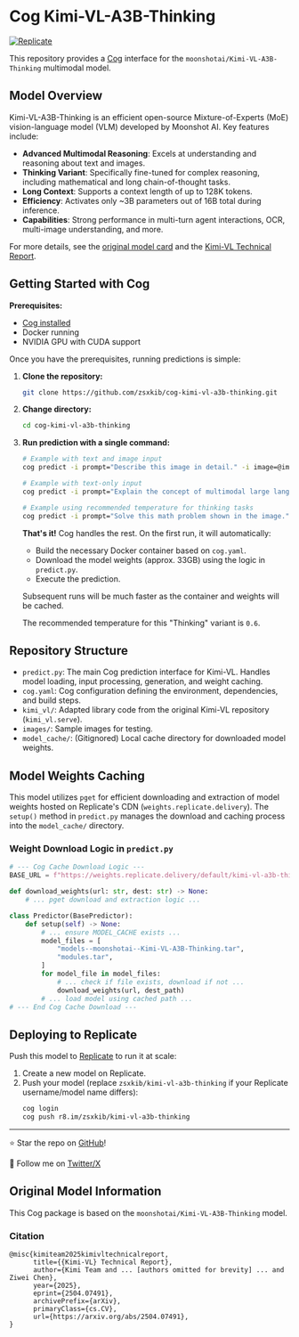 # Cog Kimi-VL-A3B-Thinking

[![Replicate](https://replicate.com/zsxkib/kimi-vl-a3b-thinking/badge)](https://replicate.com/zsxkib/kimi-vl-a3b-thinking)

This repository provides a [Cog](https://github.com/replicate/cog) interface for the `moonshotai/Kimi-VL-A3B-Thinking` multimodal model.

## Model Overview

Kimi-VL-A3B-Thinking is an efficient open-source Mixture-of-Experts (MoE) vision-language model (VLM) developed by Moonshot AI. Key features include:

-   **Advanced Multimodal Reasoning**: Excels at understanding and reasoning about text and images.
-   **Thinking Variant**: Specifically fine-tuned for complex reasoning, including mathematical and long chain-of-thought tasks.
-   **Long Context**: Supports a context length of up to 128K tokens.
-   **Efficiency**: Activates only ~3B parameters out of 16B total during inference.
-   **Capabilities**: Strong performance in multi-turn agent interactions, OCR, multi-image understanding, and more.

For more details, see the [original model card](https://huggingface.co/moonshotai/Kimi-VL-A3B-Thinking) and the [Kimi-VL Technical Report](https://arxiv.org/abs/2504.07491).

## Getting Started with Cog

**Prerequisites:**
-   [Cog installed](https://github.com/replicate/cog?tab=readme-ov-file#install)
-   Docker running
-   NVIDIA GPU with CUDA support

Once you have the prerequisites, running predictions is simple:

1.  **Clone the repository:**
    ```bash
    git clone https://github.com/zsxkib/cog-kimi-vl-a3b-thinking.git
    ```
2.  **Change directory:**
    ```bash
    cd cog-kimi-vl-a3b-thinking
    ```
3.  **Run prediction with a single command:**
    ```bash
    # Example with text and image input
    cog predict -i prompt="Describe this image in detail." -i image=@images/demo1.jpeg

    # Example with text-only input
    cog predict -i prompt="Explain the concept of multimodal large language models."

    # Example using recommended temperature for thinking tasks
    cog predict -i prompt="Solve this math problem shown in the image." -i image=@images/math_problem.png -i temperature=0.6
    ```
    **That's it!** Cog handles the rest. On the first run, it will automatically:
    -   Build the necessary Docker container based on `cog.yaml`.
    -   Download the model weights (approx. 33GB) using the logic in `predict.py`.
    -   Execute the prediction.

    Subsequent runs will be much faster as the container and weights will be cached.

    The recommended temperature for this "Thinking" variant is `0.6`.

## Repository Structure

-   `predict.py`: The main Cog prediction interface for Kimi-VL. Handles model loading, input processing, generation, and weight caching.
-   `cog.yaml`: Cog configuration defining the environment, dependencies, and build steps.
-   `kimi_vl/`: Adapted library code from the original Kimi-VL repository (`kimi_vl.serve`).
-   `images/`: Sample images for testing.
-   `model_cache/`: (Gitignored) Local cache directory for downloaded model weights.

## Model Weights Caching

This model utilizes `pget` for efficient downloading and extraction of model weights hosted on Replicate's CDN (`weights.replicate.delivery`). The `setup()` method in `predict.py` manages the download and caching process into the `model_cache/` directory.

### Weight Download Logic in `predict.py`

```python
# --- Cog Cache Download Logic ---
BASE_URL = f"https://weights.replicate.delivery/default/kimi-vl-a3b-thinking/{MODEL_CACHE}/"

def download_weights(url: str, dest: str) -> None:
    # ... pget download and extraction logic ...

class Predictor(BasePredictor):
    def setup(self) -> None:
        # ... ensure MODEL_CACHE exists ...
        model_files = [
            "models--moonshotai--Kimi-VL-A3B-Thinking.tar",
            "modules.tar",
        ]
        for model_file in model_files:
            # ... check if file exists, download if not ...
            download_weights(url, dest_path)
        # ... load model using cached path ...
# --- End Cog Cache Download ---
```

## Deploying to Replicate

Push this model to [Replicate](https://replicate.com) to run it at scale:

1.  Create a new model on Replicate.
2.  Push your model (replace `zsxkib/kimi-vl-a3b-thinking` if your Replicate username/model name differs):
    ```bash
    cog login
    cog push r8.im/zsxkib/kimi-vl-a3b-thinking
    ```

---

⭐ Star the repo on [GitHub](https://github.com/zsxkib/cog-kimi-vl-a3b-thinking)!

👋 Follow me on [Twitter/X](https://twitter.com/zsakib_)

## Original Model Information

This Cog package is based on the `moonshotai/Kimi-VL-A3B-Thinking` model.

### Citation

```
@misc{kimiteam2025kimivltechnicalreport,
      title={{Kimi-VL} Technical Report},
      author={Kimi Team and ... [authors omitted for brevity] ... and Ziwei Chen},
      year={2025},
      eprint={2504.07491},
      archivePrefix={arXiv},
      primaryClass={cs.CV},
      url={https://arxiv.org/abs/2504.07491},
}
```

